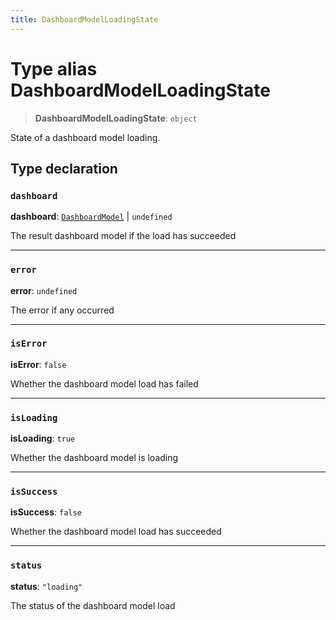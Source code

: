 ```yaml
---
title: DashboardModelLoadingState
---
```


# Type alias DashboardModelLoadingState

> **DashboardModelLoadingState**: `object`

State of a dashboard model loading.

## Type declaration

### `dashboard`

**dashboard**: [`DashboardModel`](../fusion-embed/class.DashboardModel.md) \| `undefined`

The result dashboard model if the load has succeeded

***

### `error`

**error**: `undefined`

The error if any occurred

***

### `isError`

**isError**: `false`

Whether the dashboard model load has failed

***

### `isLoading`

**isLoading**: `true`

Whether the dashboard model is loading

***

### `isSuccess`

**isSuccess**: `false`

Whether the dashboard model load has succeeded

***

### `status`

**status**: `"loading"`

The status of the dashboard model load
